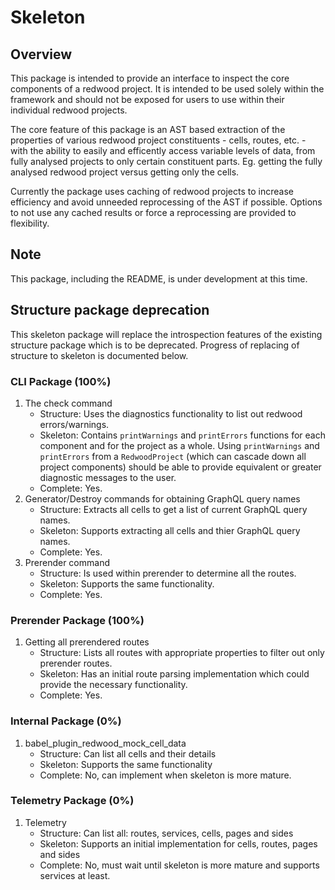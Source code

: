 # Skeleton

## Overview

This package is intended to provide an interface to inspect the core components of a redwood project. It is intended to be used solely within the framework and should not be exposed for users to use within their individual redwood projects.

The core feature of this package is an AST based extraction of the properties of various redwood project constituents - cells, routes, etc. - with the ability to easily and efficently access variable levels of data, from fully analysed projects to only certain constituent parts. Eg. getting the fully analysed redwood project versus getting only the cells.

Currently the package uses caching of redwood projects to increase efficiency and avoid unneeded reprocessing of the AST if possible. Options to not use any cached results or force a reprocessing are provided to flexibility.

## Note
This package, including the README, is under development at this time.

## Structure package deprecation
This skeleton package will replace the introspection features of the existing structure package which is to be deprecated. Progress of replacing of structure to skeleton is documented below.

### CLI Package (100%)
1. The check command
    * Structure: Uses the diagnostics functionality to list out redwood errors/warnings.
    * Skeleton: Contains `printWarnings` and `printErrors` functions for each component and for the project as a whole. Using `printWarnings` and `printErrors` from a `RedwoodProject` (which can cascade down all project components) should be able to provide equivalent or greater diagnostic messages to the user.
    * Complete: Yes.
2. Generator/Destroy commands for obtaining GraphQL query names
    * Structure: Extracts all cells to get a list of current GraphQL query names.
    * Skeleton: Supports extracting all cells and thier GraphQL query names.
    * Complete: Yes.
2. Prerender command
    * Structure: Is used within prerender to determine all the routes.
    * Skeleton: Supports the same functionality.
    * Complete: Yes.

### Prerender Package (100%)
1. Getting all prerendered routes
    * Structure: Lists all routes with appropriate properties to filter out only prerender routes.
    * Skeleton: Has an initial route parsing implementation which could provide the necessary functionality.
    * Complete: Yes.

### Internal Package (0%)
1. babel_plugin_redwood_mock_cell_data
    * Structure: Can list all cells and their details
    * Skeleton: Supports the same functionality
    * Complete: No, can implement when skeleton is more mature.

### Telemetry Package (0%)
1. Telemetry
    * Structure: Can list all: routes, services, cells, pages and sides
    * Skeleton: Supports an initial implementation for cells, routes, pages and sides
    * Complete: No, must wait until skeleton is more mature and supports services at least.
